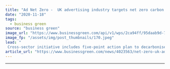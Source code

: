 ```yaml
---
title: "Ad Net Zero -  UK advertising industry targets net zero carbon emissions by 2030"
date: "2020-11-18"
tags: 
  - business green
source: "business green"
image_url: "https://www.businessgreen.com/api/v1/wps/2ca94ff/95daab9d-7e90-40be-8265-b1bf4ff8aa1c/2/Smuggler-Tesco-Mum-advertising-185x114.jpeg"
image_fp: "/assets/img/post_thumbnails/170.jpeg"
lead: "
 Cross-sector initiative includes five-point action plan to decarbonise companies and operations right across the advertising industry value chain ..."
article_url: "https://www.businessgreen.com/news/4023563/net-zero-uk-advertising-industry-targets-net-zero-carbon-emissions-2030"
---
```


---
